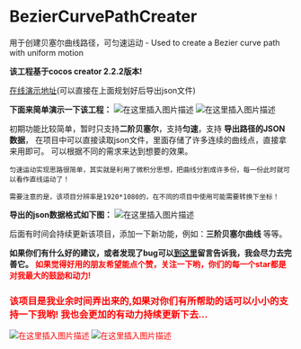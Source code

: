 # BezierCurvePathCreater
用于创建贝塞尔曲线路径，可匀速运动 - Used to create a Bezier curve path with uniform motion

**该工程基于cocos creator 2.2.2版本!**


[在线演示地址](https://csdjk.github.io/bezierPathCreater.github.io/)(可以直接在上面规划好后导出json文件)

**下面来简单演示一下该工程：**
![在这里插入图片描述](https://img-blog.csdnimg.cn/20200116192447447.gif)
![在这里插入图片描述](https://img-blog.csdnimg.cn/20200116192455200.gif)

初期功能比较简单，暂时只支持**二阶贝塞尔**，支持**匀速**，支持 **导出路径的JSON数据**，
在项目中可以直接读取json文件，里面存储了许多连续的曲线点，直接拿来用即可。
可以根据不同的需求来达到想要的效果。

`匀速运动实现思路很简单，其实就是利用了微积分思想，把曲线分割成许多份，每一份此时就可以看作直线运动了！`

`需要注意的是，该项目分辨率是1920*1080的，在不同的项目中使用可能需要转换下坐标！`

**导出的json数据格式如下图：**
![在这里插入图片描述](https://img-blog.csdnimg.cn/20200116193649194.png?x-oss-process=image/watermark,type_ZmFuZ3poZW5naGVpdGk,shadow_10,text_aHR0cHM6Ly9ibG9nLmNzZG4ubmV0L3FxXzI4Mjk5MzEx,size_16,color_FFFFFF,t_70)


后面有时间会持续更新该项目，添加一下新功能，例如：**三阶贝塞尔曲线** 等等。

**如果你们有什么好的建议，或者发现了bug可以[到这里](https://blog.csdn.net/qq_28299311/article/details/104009804)留言告诉我，我会尽力去完善它。**
<font color="red">
**如果觉得好用的朋友希望能点个赞，关注一下哟，你们的每一个star都是对我最大的鼓励和动力!**

### 该项目是我业余时间弄出来的,如果对你们有所帮助的话可以小小的支持一下我哟! 我也会更加的有动力持续更新下去...
![在这里插入图片描述](https://img-blog.csdnimg.cn/20200119224220592.jpg?x-oss-process=image/watermark,type_ZmFuZ3poZW5naGVpdGk,shadow_10,text_aHR0cHM6Ly9ibG9nLmNzZG4ubmV0L3FxXzI4Mjk5MzEx,size_16,color_FFFFFF,t_70)
![在这里插入图片描述](https://img-blog.csdnimg.cn/20200119224225316.jpg?x-oss-process=image/watermark,type_ZmFuZ3poZW5naGVpdGk,shadow_10,text_aHR0cHM6Ly9ibG9nLmNzZG4ubmV0L3FxXzI4Mjk5MzEx,size_16,color_FFFFFF,t_70)
